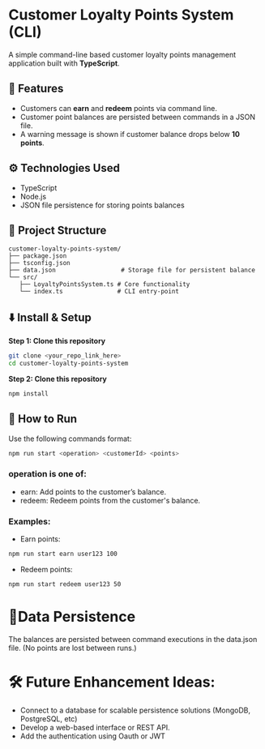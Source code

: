 # Customer Loyalty Points System (CLI)

A simple command-line based customer loyalty points management application built with **TypeScript**.

## 🚀 Features
- Customers can **earn** and **redeem** points via command line.
- Customer point balances are persisted between commands in a JSON file.
- A warning message is shown if customer balance drops below **10 points**.

## ⚙️ Technologies Used
- TypeScript
- Node.js
- JSON file persistence for storing points balances

## 📂 Project Structure

```plaintext
customer-loyalty-points-system/
├── package.json
├── tsconfig.json
├── data.json                  # Storage file for persistent balance
└── src/
   ├── LoyaltyPointsSystem.ts # Core functionality
   └── index.ts               # CLI entry-point
```

## ⬇️ Install & Setup

**Step 1: Clone this repository**

```bash
git clone <your_repo_link_here>
cd customer-loyalty-points-system
```

**Step 2: Clone this repository**
```bash
npm install
```

## 🏃 How to Run

Use the following commands format:

```bash
npm run start <operation> <customerId> <points>
```

### operation is one of:

- earn: Add points to the customer’s balance.
- redeem: Redeem points from the customer's balance.

### Examples:

- Earn points:
```bash
npm run start earn user123 100
```

- Redeem points:
```bash
npm run start redeem user123 50
```

# 📝Data Persistence
The balances are persisted between command executions in the data.json file. (No points are lost between runs.)

# 🛠️ Future Enhancement Ideas:

- Connect to a database for scalable persistence solutions (MongoDB, PostgreSQL, etc)
- Develop a web-based interface or REST API.
- Add the authentication using Oauth or JWT